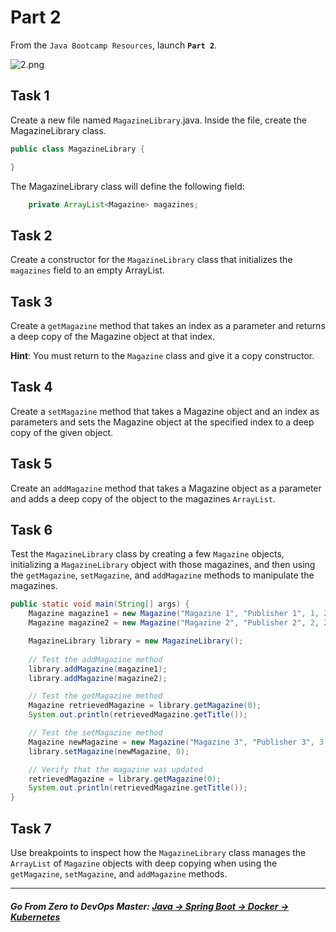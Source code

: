 # Part 2

From the `Java Bootcamp Resources`, launch **`Part 2`**.

![2.png](https://img-c.udemycdn.com/redactor/raw/article_lecture/2025-01-03_22-26-24-e01edb91ebfa86f2335f6ed4398b259d.png)

## Task 1
Create a new file named `MagazineLibrary`.java. Inside the file, create the MagazineLibrary class.

```java
public class MagazineLibrary {

}
```

The MagazineLibrary class will define the following field:

```java
    private ArrayList<Magazine> magazines;
```

## Task 2
Create a constructor for the `MagazineLibrary` class that initializes the `magazines` field to an empty ArrayList.

## Task 3
Create a `getMagazine` method that takes an index as a parameter and returns a deep copy of the Magazine object at that index.


**Hint**: You must return to the `Magazine` class and give it a copy constructor. 

## Task 4
Create a `setMagazine` method that takes a Magazine object and an index as parameters and sets the Magazine object at the specified index to a deep copy of the given object.

## Task 5
Create an `addMagazine` method that takes a Magazine object as a parameter and adds a deep copy of the object to the magazines `ArrayList`.

## Task 6
Test the `MagazineLibrary` class by creating a few `Magazine` objects, initializing a `MagazineLibrary` object with those magazines, and then using the `getMagazine`, `setMagazine`, and `addMagazine` methods to manipulate the magazines.

```java
public static void main(String[] args) {
    Magazine magazine1 = new Magazine("Magazine 1", "Publisher 1", 1, 2020);
    Magazine magazine2 = new Magazine("Magazine 2", "Publisher 2", 2, 2021);

    MagazineLibrary library = new MagazineLibrary();
    
    // Test the addMagazine method
    library.addMagazine(magazine1);
    library.addMagazine(magazine2);

    // Test the getMagazine method
    Magazine retrievedMagazine = library.getMagazine(0);
    System.out.println(retrievedMagazine.getTitle());

    // Test the setMagazine method
    Magazine newMagazine = new Magazine("Magazine 3", "Publisher 3", 3, 2022);
    library.setMagazine(newMagazine, 0);

    // Verify that the magazine was updated
    retrievedMagazine = library.getMagazine(0);
    System.out.println(retrievedMagazine.getTitle());
}
```

## Task 7
Use breakpoints to inspect how the `MagazineLibrary` class manages the `ArrayList` of `Magazine` objects with deep copying when using the `getMagazine`, `setMagazine`, and `addMagazine` methods.

-----
##### **Go From Zero to DevOps Master**: *[Java → Spring Boot → Docker → Kubernetes](https://rslim087a.github.io/zero-devops-roadmap/)*